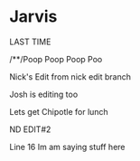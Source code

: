# Jarvis
LAST TIME

/**/Poop Poop Poop Poo

Nick's Edit from nick edit branch

Josh is editing too

Lets get Chipotle for lunch

ND EDIT#2



Line 16 Im am saying stuff here